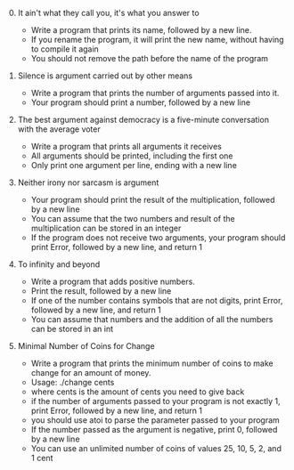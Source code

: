 0. It ain't what they call you, it's what you answer to
   * Write a program that prints its name, followed by a new line.
   * If you rename the program, it will print the new name, without having to compile it again
   * You should not remove the path before the name of the program

1. Silence is argument carried out by other means
   * Write a program that prints the number of arguments passed into it.
   * Your program should print a number, followed by a new line

2. The best argument against democracy is a five-minute conversation with the average voter
   * Write a program that prints all arguments it receives
   * All arguments should be printed, including the first one
   * Only print one argument per line, ending with a new line

3. Neither irony nor sarcasm is argument
   * Your program should print the result of the multiplication, followed by a new line
   * You can assume that the two numbers and result of the multiplication can be stored in an integer
   * If the program does not receive two arguments, your program should print Error, followed by a new line, and return 1

4. To infinity and beyond
   * Write a program that adds positive numbers.
   * Print the result, followed by a new line
   * If one of the number contains symbols that are not digits, print Error, followed by a new line, and return 1
   * You can assume that numbers and the addition of all the numbers can be stored in an int

5. Minimal Number of Coins for Change
   * Write a program that prints the minimum number of coins to make change for an amount of money.
   * Usage: ./change cents
   * where cents is the amount of cents you need to give back
   * if the number of arguments passed to your program is not exactly 1, print Error, followed by a new line, and return 1
   * you should use atoi to parse the parameter passed to your program
   * If the number passed as the argument is negative, print 0, followed by a new line
   * You can use an unlimited number of coins of values 25, 10, 5, 2, and 1 cent

